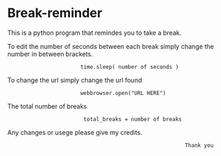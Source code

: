 # Break-reminder

This is a python program that remindes you to take a break. 

To edit the number of seconds between each break simply change the number in between brackets.
                           
                           time.sleep( number of seconds ) 
       
To change the url simply change the url found
                           
                           webbrowser.open("URL HERE")
       
The total number of breaks 
                            
                            total_breaks = number of breaks
Any changes or usege please give my credits.
                                                            
                                                            
                                                            
                                                            Thank you
